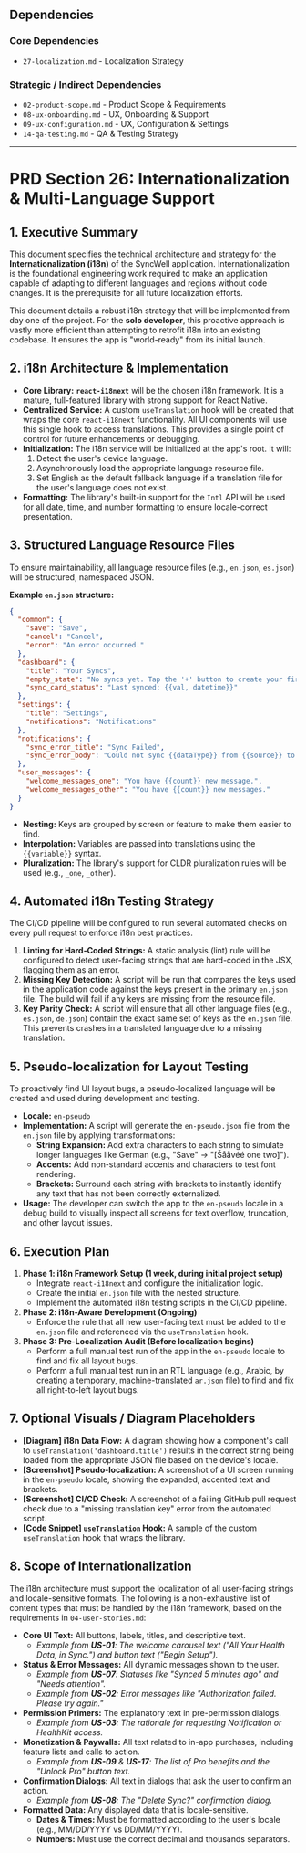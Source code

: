 ## Dependencies

### Core Dependencies
- `27-localization.md` - Localization Strategy

### Strategic / Indirect Dependencies
- `02-product-scope.md` - Product Scope & Requirements
- `08-ux-onboarding.md` - UX, Onboarding & Support
- `09-ux-configuration.md` - UX, Configuration & Settings
- `14-qa-testing.md` - QA & Testing Strategy

---

# PRD Section 26: Internationalization & Multi-Language Support

## 1. Executive Summary

This document specifies the technical architecture and strategy for the **Internationalization (i18n)** of the SyncWell application. Internationalization is the foundational engineering work required to make an application capable of adapting to different languages and regions without code changes. It is the prerequisite for all future localization efforts.

This document details a robust i18n strategy that will be implemented from day one of the project. For the **solo developer**, this proactive approach is vastly more efficient than attempting to retrofit i18n into an existing codebase. It ensures the app is "world-ready" from its initial launch.

## 2. i18n Architecture & Implementation

*   **Core Library:** **`react-i18next`** will be the chosen i18n framework. It is a mature, full-featured library with strong support for React Native.
*   **Centralized Service:** A custom `useTranslation` hook will be created that wraps the core `react-i18next` functionality. All UI components will use this single hook to access translations. This provides a single point of control for future enhancements or debugging.
*   **Initialization:** The i18n service will be initialized at the app's root. It will:
    1.  Detect the user's device language.
    2.  Asynchronously load the appropriate language resource file.
    3.  Set English as the default fallback language if a translation file for the user's language does not exist.
*   **Formatting:** The library's built-in support for the `Intl` API will be used for all date, time, and number formatting to ensure locale-correct presentation.

## 3. Structured Language Resource Files

To ensure maintainability, all language resource files (e.g., `en.json`, `es.json`) will be structured, namespaced JSON.

**Example `en.json` structure:**
```json
{
  "common": {
    "save": "Save",
    "cancel": "Cancel",
    "error": "An error occurred."
  },
  "dashboard": {
    "title": "Your Syncs",
    "empty_state": "No syncs yet. Tap the '+' button to create your first one!",
    "sync_card_status": "Last synced: {{val, datetime}}"
  },
  "settings": {
    "title": "Settings",
    "notifications": "Notifications"
  },
  "notifications": {
    "sync_error_title": "Sync Failed",
    "sync_error_body": "Could not sync {{dataType}} from {{source}} to {{destination}}."
  },
  "user_messages": {
    "welcome_messages_one": "You have {{count}} new message.",
    "welcome_messages_other": "You have {{count}} new messages."
  }
}
```
*   **Nesting:** Keys are grouped by screen or feature to make them easier to find.
*   **Interpolation:** Variables are passed into translations using the `{{variable}}` syntax.
*   **Pluralization:** The library's support for CLDR pluralization rules will be used (e.g., `_one`, `_other`).

## 4. Automated i18n Testing Strategy

The CI/CD pipeline will be configured to run several automated checks on every pull request to enforce i18n best practices.

1.  **Linting for Hard-Coded Strings:** A static analysis (lint) rule will be configured to detect user-facing strings that are hard-coded in the JSX, flagging them as an error.
2.  **Missing Key Detection:** A script will be run that compares the keys used in the application code against the keys present in the primary `en.json` file. The build will fail if any keys are missing from the resource file.
3.  **Key Parity Check:** A script will ensure that all other language files (e.g., `es.json`, `de.json`) contain the exact same set of keys as the `en.json` file. This prevents crashes in a translated language due to a missing translation.

## 5. Pseudo-localization for Layout Testing

To proactively find UI layout bugs, a pseudo-localized language will be created and used during development and testing.

*   **Locale:** `en-pseudo`
*   **Implementation:** A script will generate the `en-pseudo.json` file from the `en.json` file by applying transformations:
    *   **String Expansion:** Add extra characters to each string to simulate longer languages like German (e.g., "Save" -> "[Šååvéé one two]").
    *   **Accents:** Add non-standard accents and characters to test font rendering.
    *   **Brackets:** Surround each string with brackets to instantly identify any text that has not been correctly externalized.
*   **Usage:** The developer can switch the app to the `en-pseudo` locale in a debug build to visually inspect all screens for text overflow, truncation, and other layout issues.

## 6. Execution Plan
1.  **Phase 1: i18n Framework Setup (1 week, during initial project setup)**
    *   Integrate `react-i18next` and configure the initialization logic.
    *   Create the initial `en.json` file with the nested structure.
    *   Implement the automated i18n testing scripts in the CI/CD pipeline.
2.  **Phase 2: i18n-Aware Development (Ongoing)**
    *   Enforce the rule that all new user-facing text must be added to the `en.json` file and referenced via the `useTranslation` hook.
3.  **Phase 3: Pre-Localization Audit (Before localization begins)**
    *   Perform a full manual test run of the app in the `en-pseudo` locale to find and fix all layout bugs.
    *   Perform a full manual test run in an RTL language (e.g., Arabic, by creating a temporary, machine-translated `ar.json` file) to find and fix all right-to-left layout bugs.

## 7. Optional Visuals / Diagram Placeholders
*   **[Diagram] i18n Data Flow:** A diagram showing how a component's call to `useTranslation('dashboard.title')` results in the correct string being loaded from the appropriate JSON file based on the device's locale.
*   **[Screenshot] Pseudo-localization:** A screenshot of a UI screen running in the `en-pseudo` locale, showing the expanded, accented text and brackets.
*   **[Screenshot] CI/CD Check:** A screenshot of a failing GitHub pull request check due to a "missing translation key" error from the automated script.
*   **[Code Snippet] `useTranslation` Hook:** A sample of the custom `useTranslation` hook that wraps the library.

## 8. Scope of Internationalization

The i18n architecture must support the localization of all user-facing strings and locale-sensitive formats. The following is a non-exhaustive list of content types that must be handled by the i18n framework, based on the requirements in `04-user-stories.md`:

*   **Core UI Text:** All buttons, labels, titles, and descriptive text.
    *   *Example from **US-01**: The welcome carousel text ("All Your Health Data, in Sync.") and button text ("Begin Setup").*
*   **Status & Error Messages:** All dynamic messages shown to the user.
    *   *Example from **US-07**: Statuses like "Synced 5 minutes ago" and "Needs attention".*
    *   *Example from **US-02**: Error messages like "Authorization failed. Please try again."*
*   **Permission Primers:** The explanatory text in pre-permission dialogs.
    *   *Example from **US-03**: The rationale for requesting Notification or HealthKit access.*
*   **Monetization & Paywalls:** All text related to in-app purchases, including feature lists and calls to action.
    *   *Example from **US-09** & **US-17**: The list of Pro benefits and the "Unlock Pro" button text.*
*   **Confirmation Dialogs:** All text in dialogs that ask the user to confirm an action.
    *   *Example from **US-08**: The "Delete Sync?" confirmation dialog.*
*   **Formatted Data:** Any displayed data that is locale-sensitive.
    *   **Dates & Times:** Must be formatted according to the user's locale (e.g., MM/DD/YYYY vs DD/MM/YYYY).
    *   **Numbers:** Must use the correct decimal and thousands separators.
